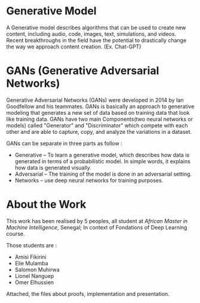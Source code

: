 # Generative Model

A Generative model describes algorithms that can be used to create new content, including audio, code, images, text, simulations, and videos. 
Recent breakthroughs in the field have the potential to drastically change the way we approach content creation.
(Ex. Chat-GPT)

# GANs (Generative Adversarial Networks)

Generative Adversarial Networks (GANs) were developed in 2014 by Ian Goodfellow and his teammates. 
GANs is basically an approach to generative modeling that generates a new set of data based on training data that look like training data. 
GANs have two main Components(two neural networks or models) called "Generator" and "Discriminator" which compete with each other and are able to capture, copy, and analyze the variations in a dataset.

GANs can be separate in three parts as follow :

* Generative – To learn a generative model, which describes how data is generated in terms of a probabilistic model. In simple words, it explains how data is generated visually.
* Adversarial – The training of the model is done in an adversarial setting.
* Networks – use deep neural networks for training purposes.


# About the Work

This work has been realised by 5 peoples, all student at *African Master in Machine Intelligence*, Senegal; In context of Fondations of Deep Learning course.

Those students are :

* Amisi Fikirini
* Elie Mulamba
* Salomon Muhirwa
* Lionel Nanguep
* Omer Elhussien

Attached, the files about proofs, implementation and presentation.
